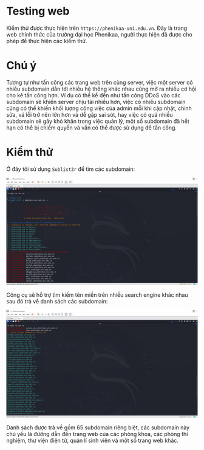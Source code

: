 # Testing web

Kiểm thử được thực hiện trên `https://phenikaa-uni.edu.vn`. Đây là trang web chính thức của trường đại học Phenikaa, người thực hiện đã được cho phép để thực hiện các kiểm thử.

# Chú ý

Tương tự như tấn công các trang web trên cùng server, việc một server có nhiều subdomain dẫn tới nhiều hệ thống khác nhau cũng mở ra nhiều cơ hội cho kẻ tấn công hơn. Ví dụ có thể kể đến như tấn công DDoS vào các subdomain sẽ khiến server chịu tải nhiều hơn, việc có nhiều subdomain cũng có thể khiến khối lượng công việc của admin mỗi khi cập nhật, chỉnh sửa, vá lỗi trở nên lớn hơn và dễ gặp sai sót, hay việc có quá nhiều subdomain sẽ gây khó khăn trong việc quản lý, một số subdomain đã hết hạn có thể bị chiếm quyền và vẫn có thể được sử dụng để tấn công.

# Kiểm thử

Ở đây tôi sử dụng `Sublist3r` để tìm các subdomain:

![alt text](images/8.png)

Công cụ sẽ hỗ trợ tìm kiếm tên miền trên nhiều search engine khác nhau sau đó trả về danh sách các subdomain:

![alt text](images/9.png)

Danh sách được trả về gồm 65 subdomain riêng biệt, các subdomain này chủ yếu là đường dẫn đến trang web của các phòng khoa, các phòng thí nghiệm, thư viện điện tử, quản lí sinh viên và một số trang web khác.

